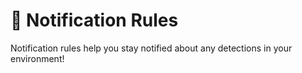 # 🔔 Notification Rules

Notification rules help you stay notified about any detections in your environment!
